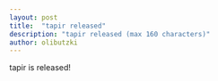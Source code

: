 ```yaml
---
layout: post
title:  "tapir released"
description: "tapir released (max 160 characters)"
author: olibutzki
---
```

tapir is released!
